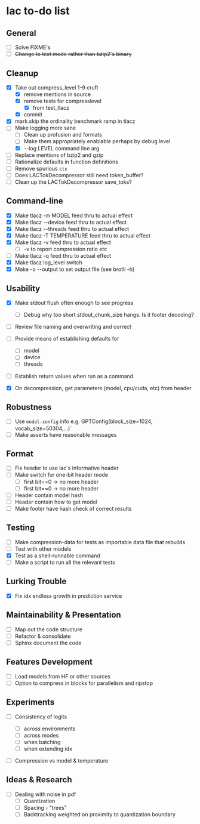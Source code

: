 # lac to-do list

## General
* [ ] Solve FIXME's
* [ ] ~~Change to text mode rather than bzip2's binary~~

## Cleanup
* [x] Take out compress_level 1-9 cruft
  * [x] remove mentions in source
  * [x] remove tests for compresslevel
    * [x] from test_tlacz
  * [x] commit
* [x] mark.skip the ordinality benchmark ramp in tlacz
* [ ] Make logging more sane
  * [ ] Clean up profusion and formats
  * [ ] Make them appropriately enablable perhaps by debug level
  * [x] --log LEVEL command line arg
* [ ] Replace mentions of bzip2 and gzip
* [ ] Rationalize defaults in function definitions
* [ ] Remove spurious `ctx`
* [ ] Does LACTokDecompressor still need token_buffer?
* [ ] Clean up the LACTokDecompressor save_toks?

## Command-line
* [x] Make tlacz -m MODEL feed thru to actual effect
* [x] Make tlacz --device feed thru to actual effect
* [x] Make tlacz --threads feed thru to actual effect
* [x] Make tlacz -T TEMPERATURE feed thru to actual effect
* [x] Make tlacz -v feed thru to actual effect
  * [ ] -v to report compression ratio etc
* [ ] Make tlacz -q feed thru to actual effect
* [x] Make tlacz log_level switch
* [x] Make -o --output to set output file (see brotli -h)

## Usability
* [x] Make stdout flush often enough to see progress
  * [ ] Debug why too short stdout_chunk_size hangs. Is it footer decoding?
* [ ] Review file naming and overwriting and correct
* [ ] Provide means of establishing defaults for
  * [ ] model
  * [ ] device
  * [ ] threads
* [ ] Establish return values when run as a command
* [x] On decompression, get parameters (model, cpu/cuda, etc) from header


## Robustness
* [ ] Use `model.config` info e.g. GPTConfig(block_size=1024, vocab_size=50304,...)`
* [ ] Make asserts have reasonable messages

## Format
* [ ] Fix header to use lac's informative header
* [ ] Make switch for one-bit header mode
  * [ ] first bit==0 -> no more header
  * [ ] first bit==0 -> no more header
* [ ] Header contain model hash
* [ ] Header contain how to get model
* [ ] Make footer have hash check of correct results

## Testing
* [ ] Make compression-data for tests as importable data file that rebuilds
* [ ] Test with other models
* [x] Test as a shell-runnable command
* [ ] Make a script to run all the relevant tests

## Lurking Trouble
* [x] Fix idx endless growth in prediction service

## Maintainability & Presentation
* [ ] Map out the code structure
* [ ] Refactor & consolidate
* [ ] Sphinx document the code

## Features Development
* [ ] Load models from HF or other sources
* [ ] Option to compress in blocks for parallelism and ripstop

## Experiments
* [ ] Consistency of logits
  * [ ] across environments
  * [ ] across modes
  * [ ] when batching
  * [ ] when extending idx
* [ ] Compression vs model & temperature



## Ideas & Research
* [ ] Dealing with noise in pdf
  * [ ] Quantization
  * [ ] Spacing - "trees"
  * [ ] Backtracking weighted on proximity to quantization boundary
